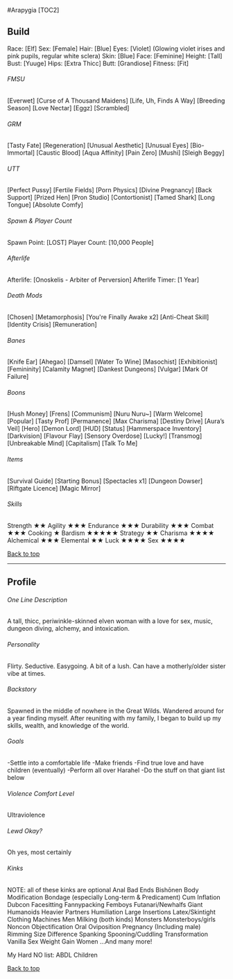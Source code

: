 #Arapygia
[TOC2]
## Build
Race: [Elf]
Sex: [Female]
Hair: [Blue]
Eyes: [Violet] (Glowing violet irises and pink pupils, regular white sclera)
Skin: [Blue]
Face: [Feminine]
Height: [Tall]
Bust: [Yuuge]
Hips: [Extra Thicc]
Butt: [Grandiose]
Fitness: [Fit]
###### FMSU
[Everwet]
[Curse of A Thousand Maidens]
[Life, Uh, Finds A Way]
[Breeding Season]
[Love Nectar]
[Eggz]
[Scrambled]
###### GRM
[Tasty Fate]
[Regeneration]
[Unusual Aesthetic]
[Unusual Eyes]
[Bio-Immortal]
[Caustic Blood]
[Aqua Affinity]
[Pain Zero]
[Mushi]
[Sleigh Beggy]
###### UTT
[Perfect Pussy]
[Fertile Fields]
[Porn Physics]
[Divine Pregnancy]
[Back Support]
[Prized Hen]
[Pron Studio]
[Contortionist]
[Tamed Shark]
[Long Tongue]
[Absolute Comfy]
###### Spawn & Player Count
Spawn Point: [LOST]
Player Count: [10,000 People]
###### Afterlife
Afterlife: [Onoskelis - Arbiter of Perversion]
Afterlife Timer: [1 Year]
###### Death Mods
[Chosen]
[Metamorphosis]
[You're Finally Awake x2]
[Anti-Cheat Skill]
[Identity Crisis]
[Remuneration]
###### Banes
[Knife Ear]
[Ahegao]
[Damsel]
[Water To Wine]
[Masochist]
[Exhibitionist]
[Femininity]
[Calamity Magnet]
[Dankest Dungeons]
[Vulgar]
[Mark Of Failure]
###### Boons
[Hush Money]
[Frens]
[Communism]
[Nuru Nuru~]
[Warm Welcome]
[Popular]
[Tasty Prof]
[Permanence]
[Max Charisma]
[Destiny Drive]
[Aura’s Veil]
[Hero]
[Demon Lord]
[HUD]
[Status]
[Hammerspace Inventory]
[Darkvision]
[Flavour Flay]
[Sensory Overdose]
[Lucky!]
[Transmog]
[Unbreakable Mind]
[Capitalism]
[Talk To Me]
###### Items
[Survival Guide]
[Starting Bonus]
[Spectacles x1]
[Dungeon Dowser]
[Riftgate Licence]
[Magic Mirror]

###### Skills
Strength      ★★
Agility          ★★★
Endurance   ★★★
Durability    ★★★
Combat       ★★★
Cooking      ★
Bardism      ★★★★★
Strategy      ★★
Charisma    ★★★★
Alchemical  ★★★
Elemental   ★★
Luck           ★★★★
Sex             ★★★★

[Back to top](https://rentry.co/Arapygia#arapygia)

------------------------------------------------------------------------------------------------------------------------------------------------------------------------

## Profile
###### One Line Description
A tall, thicc, periwinkle-skinned elven woman with a love for sex, music, dungeon diving, alchemy, and intoxication.
###### Personality
Flirty. Seductive. Easygoing. A bit of a lush. Can have a motherly/older sister vibe at times.
###### Backstory
Spawned in the middle of nowhere in the Great Wilds. Wandered around for a year finding myself. After reuniting with my family, I began to build up my skills, wealth, and knowledge of the world.
###### Goals
-Settle into a comfortable life
-Make friends
-Find true love and have children (eventually)
-Perform all over Harahel
-Do the stuff on that giant list below
###### Violence Comfort Level
Ultraviolence
###### Lewd Okay?
Oh yes, most certainly
###### Kinks
NOTE: all of these kinks are optional
Anal
Bad Ends
Bishōnen
Body Modification
Bondage (especially Long-term & Predicament)
Cum Inflation
Dubcon
Facesitting
Fannypacking
Femboys
Futanari/Newhalfs
Giant Humanoids
Heavier Partners
Humiliation
Large Insertions
Latex/Skintight Clothing
Machines
Men
Milking (both kinds)
Monsters
Monsterboys/girls
Noncon
Objectification
Oral
Oviposition
Pregnancy (Including male)
Rimming
Size Difference
Spanking
Spooning/Cuddling
Transformation
Vanilla Sex
Weight Gain
Women
...And many more!

My Hard NO list:
ABDL
Children

[Back to top](https://rentry.co/Arapygia#arapygia)